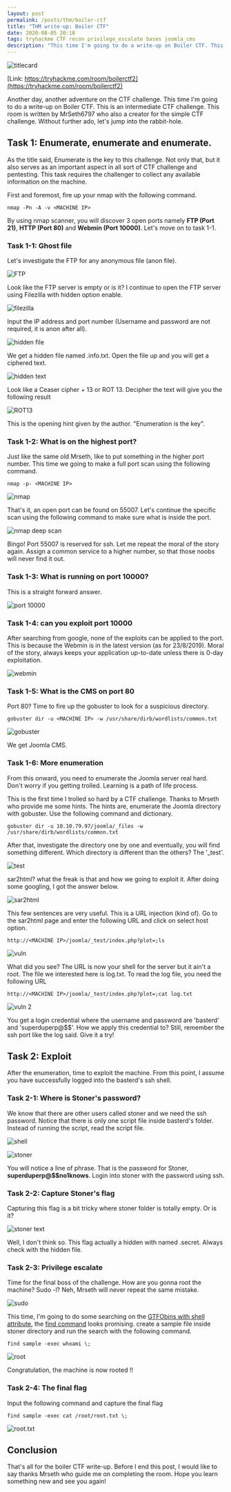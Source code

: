 ```yaml
---
layout: post
permalink: /posts/thm/boiler-ctf
title: "THM write-up: Boiler CTF"
date: 2020-08-05 20:18
tags: tryhackme CTF recon privilege_escalate bases joomla_cms
description: "This time I'm going to do a write-up on Boiler CTF. This is an intermediate CTF challenge. This room is written by MrSeth6797."
---
```


![titlecard](/assets/images/THM/2020-08-05-boiler-ctf/1.png)

[Link: https://tryhackme.com/room/boilerctf2](https://tryhackme.com/room/boilerctf2)

Another day, another adventure on the CTF challenge. This time I'm going to do a write-up on Boiler CTF. This is an intermediate CTF challenge. This room is written by MrSeth6797 who also a creator for the simple CTF challenge. Without further ado, let's jump into the rabbit-hole. 

## Task 1: Enumerate, enumerate and enumerate.

As the title said, Enumerate is the key to this challenge. Not only that, but it also serves as an important aspect in all sort of CTF challenge and pentesting. This task requires the challenger to collect any available information on the machine.

First and foremost, fire up your nmap with the following command.

```
nmap -Pn -A -v <MACHINE IP>
```

By using nmap scanner, you will discover 3 open ports namely **FTP (Port 21)**, **HTTP (Port 80)** and **Webmin (Port 10000)**. Let's move on to task 1-1.

### Task 1-1: Ghost file

Let's investigate the FTP for any anonymous file (anon file). 

![FTP](/assets/images/THM/2020-08-05-boiler-ctf/3.png)

Look like the FTP server is empty or is it? I continue to open the FTP server using Filezilla with hidden option enable.

![filezilla](/assets/images/THM/2020-08-05-boiler-ctf/2.png)

Input the IP address and port number (Username and password are not required, it is anon after all).

![hidden file](/assets/images/THM/2020-08-05-boiler-ctf/4.png)

We get a hidden file named .info.txt. Open the file up and you will get a ciphered text.

![hidden text](/assets/images/THM/2020-08-05-boiler-ctf/5.png)

Look like a Ceaser cipher + 13 or ROT 13. Decipher the text will give you the following result

![ROT13](/assets/images/THM/2020-08-05-boiler-ctf/6.png)

This is the opening hint given by the author. "Enumeration is the key".

### Task 1-2: What is on the highest port?

Just like the same old Mrseth, like to put something in the higher port number. This time we going to make a full port scan using the following command.

```
nmap -p- <MACHINE IP>
```

![nmap](/assets/images/THM/2020-08-05-boiler-ctf/7.png)

That's it, an open port can be found on 55007. Let's continue the specific scan using the following command to make sure what is inside the port.

![nmap deep scan](/assets/images/THM/2020-08-05-boiler-ctf/8.png)

Bingo! Port 55007 is reserved for ssh. Let me repeat the moral of the story again. Assign a common service to a higher number, so that those noobs will never find it out.

### Task 1-3: What is running on port 10000?

This is a straight forward answer. 

![port 10000](/assets/images/THM/2020-08-05-boiler-ctf/9.png)

### Task 1-4: can you exploit port 10000

After searching from google, none of the exploits can be applied to the port. This is because the Webmin is in the latest version (as for 23/8/2019). Moral of the story, always keeps your application up-to-date unless there is 0-day exploitation.

![webmin](/assets/images/THM/2020-08-05-boiler-ctf/10.png)

### Task 1-5: What is the CMS on port 80

Port 80? Time to fire up the gobuster to look for a suspicious directory.

```
gobuster dir -u <MACHINE IP> -w /usr/share/dirb/wordlists/common.txt
```

![gobuster](/assets/images/THM/2020-08-05-boiler-ctf/11.png)

We get Joomla CMS.

### Task 1-6: More enumeration

From this onward, you need to enumerate the Joomla server real hard. Don't worry if you getting trolled. Learning is a path of life process.

This is the first time I trolled so hard by a CTF challenge. Thanks to Mrseth who provide me some hints. The hints are, enumerate the Joomla directory with gobuster. Use the following command and dictionary.

```
gobuster dir -u 10.10.79.97/joomla/_files -w /usr/share/dirb/wordlists/common.txt
```

After that, investigate the directory one by one and eventually, you will find something different. Which directory is different than the others? The '_test'.

![test](/assets/images/THM/2020-08-05-boiler-ctf/12.png)

sar2html? what the freak is that and how we going to exploit it. After doing some googling, I got the answer below.

![sar2html](/assets/images/THM/2020-08-05-boiler-ctf/13.png)

This few sentences are very useful. This is a URL injection (kind of). Go to the sar2html page and enter the following URL and click on select host option.

```
http://<MACHINE IP>/joomla/_test/index.php?plot=;ls
```

![vuln](/assets/images/THM/2020-08-05-boiler-ctf/14.png)

What did you see? The URL is now your shell for the server but it ain't a root. The file we interested here is log.txt. To read the log file, you need the following URL

```
http://<MACHINE IP>/joomla/_test/index.php?plot=;cat log.txt
```

![vuln 2](/assets/images/THM/2020-08-05-boiler-ctf/15.png)

You get a login credential where the username and password are 'basterd' and 'superduperp@$$'. How we apply this credential to? Still, remember the ssh port like the log said. Give it a try!

## Task 2: Exploit

After the enumeration, time to exploit the machine. From this point, I assume you have successfully logged into the basterd's ssh shell.

### Task 2-1: Where is Stoner's password?

We know that there are other users called stoner and we need the ssh password. Notice that there is only one script file inside basterd's folder. Instead of running the script, read the script file.

![shell](/assets/images/THM/2020-08-05-boiler-ctf/16.png)

![stoner](/assets/images/THM/2020-08-05-boiler-ctf/17.png)

You will notice a line of phrase. That is the password for Stoner, **superduperp@$$no1knows**. Login into stoner with the password using ssh.

### Task 2-2: Capture Stoner's flag

Capturing this flag is a bit tricky where stoner folder is totally empty. Or is it? 

![stoner text](/assets/images/THM/2020-08-05-boiler-ctf/18.png)

Well, I don't think so. This flag actually a hidden with named .secret. Always check with the hidden file.

### Task 2-3: Privilege escalate 

Time for the final boss of the challenge. How are you gonna root the machine? Sudo -l? Neh, Mrseth will never repeat the same mistake.

![sudo](/assets/images/THM/2020-08-05-boiler-ctf/19.png)

This time, I'm going to do some searching on the [GTFObins with shell attribute](https://gtfobins.github.io/#+shell), the [find command](https://gtfobins.github.io/#+shell) looks promising. create a sample file inside stoner directory and run the search with the following command.

```
find sample -exec whoami \;
```

![root](/assets/images/THM/2020-08-05-boiler-ctf/20.png)

Congratulation, the machine is now rooted !!

### Task 2-4: The final flag

Input the following command and capture the final flag

```
find sample -exec cat /root/root.txt \;
```

![root.txt](/assets/images/THM/2020-08-05-boiler-ctf/21.png)

## Conclusion

That's all for the boiler CTF write-up. Before I end this post, I would like to say thanks Mrseth who guide me on completing the room. Hope you learn something new and see you again!